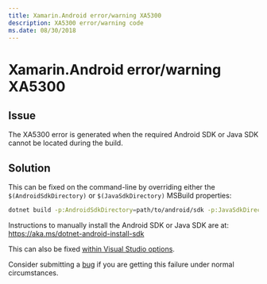 ```yaml
---
title: Xamarin.Android error/warning XA5300
description: XA5300 error/warning code
ms.date: 08/30/2018
---
```

# Xamarin.Android error/warning XA5300

## Issue

The XA5300 error is generated when the required Android SDK or Java SDK cannot
be located during the build.

## Solution

This can be fixed on the command-line by overriding either the
`$(AndroidSdkDirectory)` or `$(JavaSdkDirectory)` MSBuild properties:

```sh
dotnet build -p:AndroidSdkDirectory=path/to/android/sdk -p:JavaSdkDirectory=path/to/jdk
```

Instructions to manually install the Android SDK or Java SDK are at: <https://aka.ms/dotnet-android-install-sdk>

This can also be fixed [within Visual Studio options][vs-sdk].

Consider submitting a [bug][bug] if you are getting this failure under
normal circumstances.

[vs-sdk]: https://docs.microsoft.com/xamarin/android/troubleshooting/questions/android-sdk-location
[bug]: https://github.com/xamarin/xamarin-android/wiki/Submitting-Bugs,-Feature-Requests,-and-Pull-Requests
